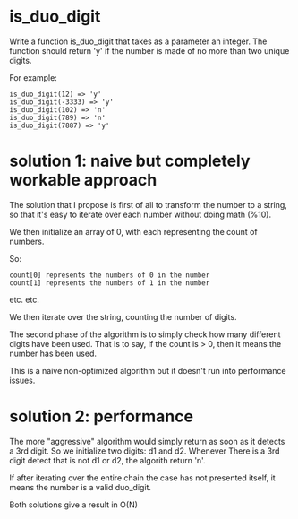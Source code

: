 # is_duo_digit

Write a function is_duo_digit that takes as a parameter an integer. The function should return 'y' if the number is made of no more than two unique digits.

For example:

```
is_duo_digit(12) => 'y'
is_duo_digit(-3333) => 'y'
is_duo_digit(102) => 'n'
is_duo_digit(789) => 'n'
is_duo_digit(7887) => 'y'
```


# solution 1: naive but completely workable approach

The solution that I propose is first of all to transform the number to a string, so that it's easy to iterate over each number without doing math (%10).

We then initialize an array of 0, with each representing the count of numbers.

So:
```
count[0] represents the numbers of 0 in the number
count[1] represents the numbers of 1 in the number
```
etc. etc.

We then iterate over the string, counting the number of digits.

The second phase of the algorithm is to simply check how many different digits have been used. That is to say, if the count is > 0, then it means the number has been used. 

This is a naive non-optimized algorithm but it doesn't run into performance issues.

# solution 2: performance

The more "aggressive" algorithm would simply return as soon as it detects a 3rd digit. So we initialize two digits: d1 and d2. Whenever There is a 3rd digit detect that is not d1 or d2, the algorith return 'n'.

If after iterating over the entire chain the case has not presented itself, it means the number is a valid duo_digit.

Both solutions give a result in O(N)
